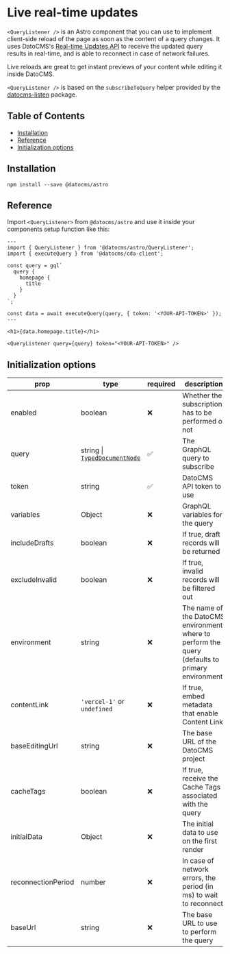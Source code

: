 # Live real-time updates

`<QueryListener />` is an Astro component that you can use to implement client-side reload of the page as soon as the content of a query changes. It uses DatoCMS's [Real-time Updates API](https://www.datocms.com/docs/real-time-updates-api/api-reference) to receive the updated query results in real-time, and is able to reconnect in case of network failures.

Live reloads are great to get instant previews of your content while editing it inside DatoCMS.

`<QueryListener />` is based on the `subscribeToQuery` helper provided by the [datocms-listen](https://www.npmjs.com/package/datocms-listen) package.

## Table of Contents

<!-- START doctoc generated TOC please keep comment here to allow auto update -->
<!-- DON'T EDIT THIS SECTION, INSTEAD RE-RUN doctoc TO UPDATE -->

- [Installation](#installation)
- [Reference](#reference)
- [Initialization options](#initialization-options)

<!-- END doctoc generated TOC please keep comment here to allow auto update -->

## Installation

```
npm install --save @datocms/astro
```

## Reference

Import `<QueryListener>` from `@datocms/astro` and use it inside your components setup function like this:

```astro
---
import { QueryListener } from '@datocms/astro/QueryListener';
import { executeQuery } from '@datocms/cda-client';

const query = gql`
  query {
    homepage {
      title
    }
  }
`;

const data = await executeQuery(query, { token: '<YOUR-API-TOKEN>' });
---

<h1>{data.homepage.title}</h1>

<QueryListener query={query} token="<YOUR-API-TOKEN>" />
```

## Initialization options

| prop               | type                                                                                       | required           | description                                                                                      | default                              |
| ------------------ | ------------------------------------------------------------------------------------------ | ------------------ | ------------------------------------------------------------------------------------------------ | ------------------------------------ |
| enabled            | boolean                                                                                    | :x:                | Whether the subscription has to be performed or not                                              | true                                 |
| query              | string \| [`TypedDocumentNode`](https://github.com/dotansimha/graphql-typed-document-node) | :white_check_mark: | The GraphQL query to subscribe                                                                   |                                      |
| token              | string                                                                                     | :white_check_mark: | DatoCMS API token to use                                                                         |                                      |
| variables          | Object                                                                                     | :x:                | GraphQL variables for the query                                                                  |                                      |
| includeDrafts      | boolean                                                                                    | :x:                | If true, draft records will be returned                                                          |                                      |
| excludeInvalid     | boolean                                                                                    | :x:                | If true, invalid records will be filtered out                                                    |                                      |
| environment        | string                                                                                     | :x:                | The name of the DatoCMS environment where to perform the query (defaults to primary environment) |                                      |
| contentLink        | `'vercel-1'` or `undefined`                                                                | :x:                | If true, embed metadata that enable Content Link                                                 |                                      |
| baseEditingUrl     | string                                                                                     | :x:                | The base URL of the DatoCMS project                                                              |                                      |
| cacheTags          | boolean                                                                                    | :x:                | If true, receive the Cache Tags associated with the query                                        |                                      |
| initialData        | Object                                                                                     | :x:                | The initial data to use on the first render                                                      |                                      |
| reconnectionPeriod | number                                                                                     | :x:                | In case of network errors, the period (in ms) to wait to reconnect                               | 1000                                 |
| baseUrl            | string                                                                                     | :x:                | The base URL to use to perform the query                                                         | `https://graphql-listen.datocms.com` |
